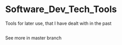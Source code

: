 # Software_Dev_Tech_Tools
Tools for later use, that I have dealt with in the past
##
See more in master branch
